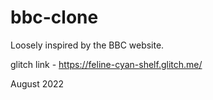 # bbc-clone
Loosely inspired by the BBC website.

glitch link - https://feline-cyan-shelf.glitch.me/


August 2022
